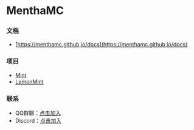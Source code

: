 # MenthaMC

### 文档
 - [https://menthamc.github,io/docs](https://menthamc.github,io/docs)

### 项目
 - [Mint](https://www.github.com/MenthaMC/Mint)
 - [LemonMint](https://www.github.com/MenthaMC/Lemint)

### 联系
 - QQ群聊：[点击加入](https://qm.qq.com/q/RKzZJH4JKW)
 - Discord：[点击加入](https://discord.com/invite/39K7Jz4F)
